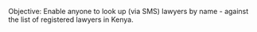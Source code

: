 Objective: Enable anyone to look up (via SMS) lawyers by name - against the list of registered lawyers in Kenya.
